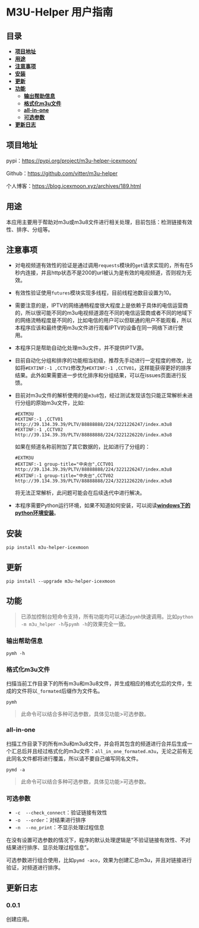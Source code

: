 # M3U-Helper 用户指南

## 目录

- [**项目地址**](https://github.com/vitter/m3u-helper#%E9%A1%B9%E7%9B%AE%E5%9C%B0%E5%9D%80)
- [**用途**](https://github.com/vitter/m3u-helper#%E7%94%A8%E9%80%94)
- [**注意事项**](https://github.com/vitter/m3u-helper#%E6%B3%A8%E6%84%8F%E4%BA%8B%E9%A1%B9)
- [**安装**](https://github.com/vitter/m3u-helper#%E5%AE%89%E8%A3%85)
- [**更新**](https://github.com/vitter/m3u-helper#%E6%9B%B4%E6%96%B0)
- [**功能**](https://github.com/vitter/m3u-helper#%E5%8A%9F%E8%83%BD)
  - [**输出帮助信息**](https://github.com/vitter/m3u-helper#%E8%BE%93%E5%87%BA%E5%B8%AE%E5%8A%A9%E4%BF%A1%E6%81%AF)
  - [**格式化m3u文件**](https://github.com/vitter/m3u-helper#%E6%A0%BC%E5%BC%8F%E5%8C%96m3u%E6%96%87%E4%BB%B6)
  - [**all-in-one**](https://github.com/vitter/m3u-helper#all-in-one)
  - [**可选参数**](https://github.com/vitter/m3u-helper#%E5%8F%AF%E9%80%89%E5%8F%82%E6%95%B0)
- [**更新日志**](https://github.com/vitter/m3u-helper#%E6%9B%B4%E6%96%B0%E6%97%A5%E5%BF%97)

## 项目地址

pypi：<https://pypi.org/project/m3u-helper-icexmoon/>

Github：<https://github.com/vitter/m3u-helper>

个人博客：<https://blog.icexmoon.xyz/archives/189.html>

## 用途

本应用主要用于帮助对m3u或m3u8文件进行相关处理，目前包括：检测链接有效性、排序、分组等。

## 注意事项

- 对电视频道有效性的验证是通过调用`requests`模块的`get`请求实现的，所有在5秒内连接，并且http状态不是200的url被认为是有效的电视频道，否则视为无效。

- 有效性验证使用`futures`模块实现多线程，目前线程池数目设置为10。

- 需要注意的是，IPTV的网络通畅程度很大程度上是依赖于具体的电信运营商的，所以很可能不同的m3u电视频道源在不同的电信运营商或者不同的地域下的网络流畅程度是不同的，比如电信的用户可以但联通的用户不能观看，所以本程序应该和最终使用m3u文件进行观看IPTV的设备在同一网络下进行使用。

- 本程序只是帮助自动化处理m3u文件，并不提供IPTV源。

- 目前自动化分组和排序的功能相当初级，推荐先手动进行一定程度的修改，比如将`#EXTINF:-1 ,CCTV1`修改为`#EXTINF:-1 ,CCTV01`，这样能获得更好的排序结果。此外如果需要进一步优化排序和分组结果，可以在issues页面进行反馈。

- 目前对m3u文件的解析使用的是`m3u8`包，经过测试发现该包只能正常解析未进行分组的原始m3u文件，比如:

  ```
  #EXTM3U
  #EXTINF:-1 ,CCTV01
  http://39.134.39.39/PLTV/88888888/224/3221226247/index.m3u8
  #EXTINF:-1 ,CCTV02
  http://39.134.39.39/PLTV/88888888/224/3221226220/index.m3u8
  ```

  如果在频道名称前附加了其它数据的，比如进行了分组的：

  ```
  #EXTM3U
  #EXTINF:-1 group-title="中央台",CCTV01
  http://39.134.39.39/PLTV/88888888/224/3221226247/index.m3u8
  #EXTINF:-1 group-title="中央台",CCTV02
  http://39.134.39.39/PLTV/88888888/224/3221226220/index.m3u8
  ```

  将无法正常解析，此问题可能会在后续迭代中进行解决。

- 本程序需要Python运行环境，如果不知道如何安装，可以阅读[**windows下的python环境安装**](https://blog.icexmoon.xyz/?p=101)。

## 安装

```shell
pip install m3u-helper-icexmoon
```

## 更新

```shell
pip install --upgrade m3u-helper-icexmoon
```

## 功能

> 已添加控制台短命令支持，所有功能均可以通过`pymh`快速调用。比如`python -m m3u_helper -h`与`pymh -h`的效果完全一致。

### 输出帮助信息

```shell
pymh -h
```

### 格式化m3u文件

扫描当前工作目录下的所有m3u和m3u8文件，并生成相应的格式化后的文件，生成的文件将以`_formated`后缀作为文件名。

```shell
pymh
```

> 此命令可以结合多种可选参数，具体见功能>可选参数。

### all-in-one

扫描工作目录下的所有m3u和m3u8文件，并会将其包含的频道进行合并后生成一个汇总后并且经过格式化的m3u文件：`all_in_one_formated.m3u`，无论之前有无此同名文件都将进行覆盖，所以请不要自己编写同名文件。

```shell
pymd -a
```

> 此命令可以结合多种可选参数，具体见功能>可选参数。

### 可选参数

- `-c  --check_connect`：验证链接有效性
- `-o  --order`：对结果进行排序
- `-n  --no_print`：不显示处理过程信息

在没有设置可选参数的情况下，程序的默认处理逻辑是“不验证链接有效性、不对结果进行排序、显示处理过程信息”。

可选参数进行组合使用，比如`pymd -aco`，效果为创建汇总m3u，并且对链接进行验证，对频道进行排序。

## 更新日志

### 0.0.1

创建应用。
